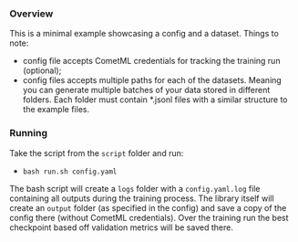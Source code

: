 ### Overview

This is a minimal example showcasing a config and a dataset. Things to note:
- config file accepts CometML credentials for tracking the training run (optional);
- config files accepts multiple paths for each of the datasets. Meaning you can generate multiple batches of your data stored in different folders. Each folder must contain *.jsonl files with a similar structure to the example files.

### Running

Take the script from the `script` folder and run:

- `bash run.sh config.yaml`

The bash script will create a `logs` folder with a `config.yaml.log` file containing all outputs during the training process. The library itself will create an `output` folder (as specified in the config) and save a copy of the config there (without CometML credentials). Over the training run the best checkpoint based off validation metrics will be saved there.